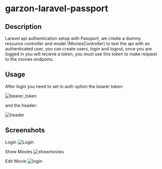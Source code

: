 # garzon-laravel-passport

## Description

Laravel api authentication setup with Passport, we create a dummy resource controller  and model (MoviesController) to test the api with an authenticated user, you can create users, login and logout, once you are logged in you will recieve a token, you must use this token to make request to the movies endpoins. 

## Usage

After login you need to set in auth option the bearer token:

![bearer_token](https://user-images.githubusercontent.com/58333344/115305560-8237d300-a134-11eb-9d57-13d6a43ac051.png)

and the header:

![header](https://user-images.githubusercontent.com/58333344/115305564-82d06980-a134-11eb-9a79-979c0c690acd.png)

## Screenshots
Login
![Login](https://user-images.githubusercontent.com/58333344/115302629-a42f5680-a130-11eb-80ee-d577ab69b7e2.png)

Show Movies
![showmovies](https://user-images.githubusercontent.com/58333344/115302633-a4c7ed00-a130-11eb-9960-406a87ae9662.png)

Edit Movie
![login](https://user-images.githubusercontent.com/58333344/115302635-a5608380-a130-11eb-8c66-85f6a35ad6ee.png) 

